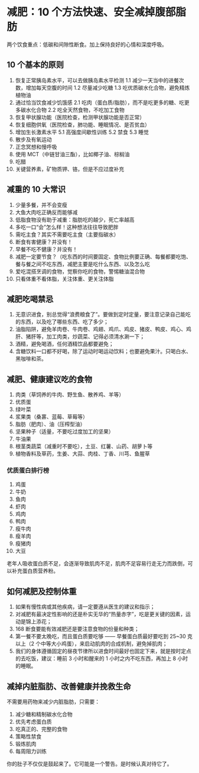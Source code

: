 # 减肥：10 个方法快速、安全减掉腹部脂肪

两个饮食重点：低碳和间隙性断食。加上保持良好的心情和深度呼吸。

## 10 个基本的原则

1. 恢复正常胰岛素水平，可以去做胰岛素水平检测
    1.1 减少一天当中的进餐次数，增加每天空腹的时间
    1.2 尽量减少吃糖
    1.3 吃优质碳水化合物，避免精炼植物油
2. 通过恰当饮食减少饥饿感
    2.1 吃肉（蛋白质/脂肪），而不是吃更多的糖、吃更多碳水化合物
    2.2 吃全天然食物，不吃加工食物
3. 恢复甲状腺功能（医院检查，检测甲状腺功能是否正常）
4. 恢复细胞供氧（医院检查，肺功能、睡眠情况、是否贫血）
5. 增加生长激素水平
    5.1 高强度间歇性训练
    5.2 禁食
    5.3 睡觉
6. 散步及有氧运动
7. 正念冥想和慢呼吸
8. 使用 MCT（中链甘油三酯），比如椰子油、棕榈油
9. 吃醋
10. 关键营养素，矿物质钾、铬，但是不应过度补充

## 减重的 10 大常识

1. 少量多餐，并不会变瘦
2. 大鱼大肉吃正确反而能够减
3. 低脂食物没有助于减重：脂肪吃的越少，死亡率越高
4. 多吃一口“会”怎么样！这种想法往往导致肥胖
5. 需吃主食？其实不需要吃主食（主要指碳水）
6. 断食有害健康？并没有！
7. 早餐不吃不健康？并没有！
8. 减肥一定要节食？（吃东西的时间要固定、食物比例要正确、每餐都要吃饱、餐与餐之间不吃东西，减肥主要是吃什么东西、以及怎么吃
9. 爱吃混搭烹调的食物，觉察你吃的食物，警惕糖油混合物
10. 只看体重不看体脂，关注体重、更关注体脂

## 减肥吃喝禁忌

1. 无意识进食，别总觉得“浪费粮食了”。要做到定时定量，要注意记录自己能吃的东西，以及吃了哪些东西、吃了多少；
2. 油脂陷阱，避免羊肉卷、牛肉卷、鸡翅、鸡爪、鸡皮、猪皮、鸭皮、鸡心、鸡肝、猪肝等，加工肉类，炒蔬菜、记得必须清水涮一下；
3. 酒精，避免喝酒，任何酒精饮品都要避免；
4. 含糖饮料一口都不好喝，除了运动时喝运动饮料；也要避免果汁。只喝白水、黑咖啡和茶。

## 减肥、健康建议吃的食物

1. 肉类（草饲养的牛肉、野生鱼、散养鸡、羊等）
2. 优质蛋
3. 绿叶菜
4. 浆果类（桑葚、蓝莓、草莓等）
5. 脂肪（肥肉）、油（压榨型油）
6. 坚果种子（适量，不要吃过度加工的坚果）
7. 牛油果
8. 根茎类蔬菜（减重时不要吃），土豆、红薯、山药、胡萝卜等
9. 植物香料及草药，生姜、大蒜、肉桂、丁香、川芎、鱼腥草

### 优质蛋白排行榜

1. 鸡蛋
2. 牛奶
3. 鱼肉
4. 虾肉
5. 鸡肉
6. 鸭肉
7. 瘦牛肉
8. 瘦羊肉
9. 瘦猪肉
10. 大豆

老年人吸收蛋白质不足，会逐渐导致肌肉不足，肌肉不足容易行走无力而跌倒，可以补充蛋白质营养粉。

## 如何减肥及控制体重

1. 如果有慢性病或其他疾病，请一定要遵从医生的建议和指示；
2. 对减肥有最决定性影响的还是朴实无华的“热量赤字”，吃是更关键的因素，运动是锦上添花；
3. 168 断食要能有效减肥还是要注意食物的份量和种类；
4. 第一餐不要太晚吃，而且蛋白质要吃够 —— 早餐蛋白质最好要吃到 25~30 克以上（2 个中等大小鸡蛋），来启动肌肉的合成机制，避免掉肌肉；
5. 我们的身体遵循固定的昼夜节律所以进食时间最好也固定下来，就是按时定点的去吃饭，建议：睡前 3 小时和醒来的 1 小时之内不吃东西，再加上 8 小时的睡眠。

## 减掉内脏脂肪、改善健康并挽救生命

不需要用药物来减少内脏脂肪，只需要：

1. 减少糖和精制碳水化合物
2. 优先考虑蛋白质
3. 吃真正的、完整的食物
4. 策略性禁食
5. 锻炼肌肉
6. 每周阻力训练

你的肚子不仅仅是鼓起来了。它可能是一个警告。是时候认真对待它了。
